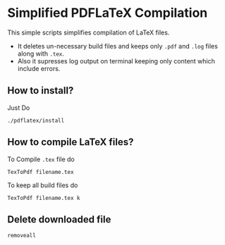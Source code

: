Simplified PDFLaTeX Compilation
===============================

This simple scripts simplifies compilation of LaTeX files. 
* It deletes un-necessary build files and keeps only `.pdf` and `.log` files along with `.tex`. 
* Also it supresses log output on terminal keeping only content which include errors. 

How to install?
--------------
Just Do
   
    ./pdflatex/install


How to compile LaTeX files?
---------------------------------

To Compile `.tex` file do
    
    TexToPdf filename.tex

To keep all build files do
    
    TexToPdf filename.tex k

Delete downloaded file
-------------------
    removeall
